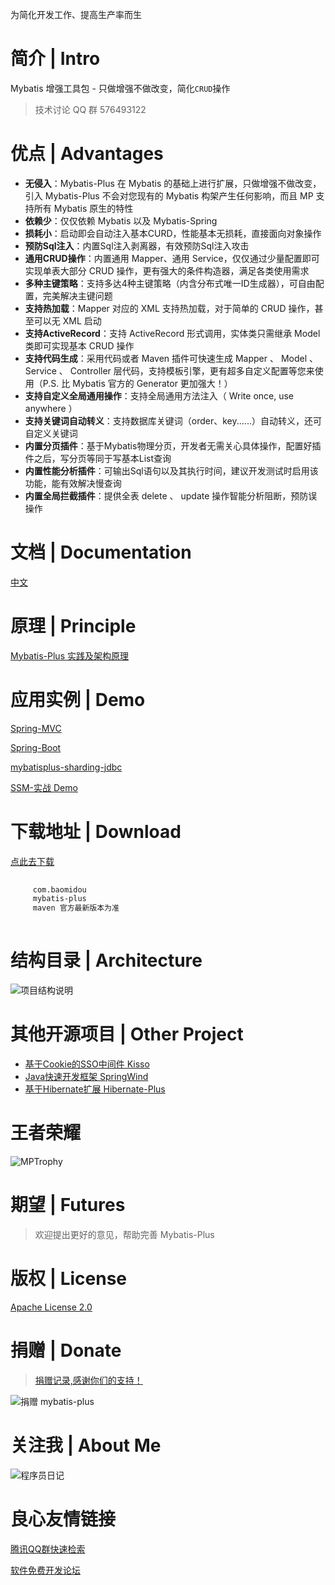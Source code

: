  
   
    
   
 

 
  为简化开发工作、提高生产率而生
 

 
   
     
   

   
     
   
 

# 简介 | Intro

Mybatis 增强工具包 - 只做增强不做改变，简化`CRUD`操作

> 技术讨论 QQ 群 576493122

# 优点 | Advantages

- **无侵入**：Mybatis-Plus 在 Mybatis 的基础上进行扩展，只做增强不做改变，引入 Mybatis-Plus 不会对您现有的 Mybatis 构架产生任何影响，而且 MP 支持所有 Mybatis 原生的特性
- **依赖少**：仅仅依赖 Mybatis 以及 Mybatis-Spring
- **损耗小**：启动即会自动注入基本CURD，性能基本无损耗，直接面向对象操作
- **预防Sql注入**：内置Sql注入剥离器，有效预防Sql注入攻击
- **通用CRUD操作**：内置通用 Mapper、通用 Service，仅仅通过少量配置即可实现单表大部分 CRUD 操作，更有强大的条件构造器，满足各类使用需求
- **多种主键策略**：支持多达4种主键策略（内含分布式唯一ID生成器），可自由配置，完美解决主键问题
- **支持热加载**：Mapper 对应的 XML 支持热加载，对于简单的 CRUD 操作，甚至可以无 XML 启动
- **支持ActiveRecord**：支持 ActiveRecord 形式调用，实体类只需继承 Model 类即可实现基本 CRUD 操作
- **支持代码生成**：采用代码或者 Maven 插件可快速生成 Mapper 、 Model 、 Service 、 Controller 层代码，支持模板引擎，更有超多自定义配置等您来使用（P.S. 比 Mybatis 官方的 Generator 更加强大！）
- **支持自定义全局通用操作**：支持全局通用方法注入（ Write once, use anywhere ）
- **支持关键词自动转义**：支持数据库关键词（order、key......）自动转义，还可自定义关键词
- **内置分页插件**：基于Mybatis物理分页，开发者无需关心具体操作，配置好插件之后，写分页等同于写基本List查询
- **内置性能分析插件**：可输出Sql语句以及其执行时间，建议开发测试时启用该功能，能有效解决慢查询
- **内置全局拦截插件**：提供全表 delete 、 update 操作智能分析阻断，预防误操作

# 文档 | Documentation

[中文](http://u.720life.cn/g/cc2472c166ad93a8385c9f9684a56a6b40ba6d7dfa2fdb6f28fa2e9922b0547f) 

# 原理 | Principle

[Mybatis-Plus 实践及架构原理](http://u.720life.cn/g/5c954f4cd4204fb6c09a7e58aa70844d82864d7b0a38a115d77a4f44d639a2092eb8cd461c5d56ac6c7d8c02dad2fff6e12694436135255e5c3da59ec84f1db5) 

# 应用实例 | Demo

[Spring-MVC](http://u.720life.cn/g/3e7e8f170da15d1979f4c6b1321cc36b5127c0d2c866f29060e0df89c192e0d9648595f6d3d27c55f08c9e81ae042769a1372062248325b5d5ae0259bfce3bfa) 

[Spring-Boot](http://u.720life.cn/g/3e7e8f170da15d1979f4c6b1321cc36b5127c0d2c866f29060e0df89c192e0d9648595f6d3d27c55f08c9e81ae042769e26f7adde650159623c7a3262773e181) 

[mybatisplus-sharding-jdbc](http://u.720life.cn/g/2e71d0f0a5c601172267ba20d3a43c6e0890e1f3b6561591f7d31ac78339fdfaad6dc4d667287550763503c6c48e6dc0a82d0b8c318e8ccbc75dcdaabdde2b95) 

[SSM-实战 Demo](http://u.720life.cn/g/5c954f4cd4204fb6c09a7e58aa70844dedb554eaa5380af407ad6b5ee46b8fdbead8a72f953ca7f53f0232380fd6d09d) 

# 下载地址 | Download

[点此去下载](http://u.720life.cn/g/7ac6c78c1476cbeebbf102fcae85687908f8bc6fc6dc5aff690809827af2769e38de3f7bc8e057f7ed9bbbfd2cebc3e350608420cf28ee02b2430a5af858cdec) 

```xml
 
     com.baomidou 
     mybatis-plus 
     maven 官方最新版本为准 
 
```

# 结构目录 | Architecture

![项目结构说明](http://git.oschina.net/uploads/images/2016/0821/161516_58956b85_12260.png "项目结构说明")

# 其他开源项目 | Other Project

- [基于Cookie的SSO中间件 Kisso](http://u.720life.cn/g/5c954f4cd4204fb6c09a7e58aa70844d82864d7b0a38a115d77a4f44d639a209d796f7a3ffe355814d2b1f13295b6409) 
- [Java快速开发框架 SpringWind](http://u.720life.cn/g/5c954f4cd4204fb6c09a7e58aa70844dedb554eaa5380af407ad6b5ee46b8fdbead8a72f953ca7f53f0232380fd6d09d) 
- [基于Hibernate扩展 Hibernate-Plus](http://u.720life.cn/g/5c954f4cd4204fb6c09a7e58aa70844d82864d7b0a38a115d77a4f44d639a2099eff843838d01cca11dde5070b9d7ef6) 

# 王者荣耀
![MPTrophy](https://gitee.com/uploads/images/2018/0102/101803_2fdba060_12260.jpeg)

# 期望 | Futures

> 欢迎提出更好的意见，帮助完善 Mybatis-Plus

# 版权 | License

[Apache License 2.0](http://u.720life.cn/g/c0fe1da5278ca9f6360e901f74721f845e8fe6a63a2e42f1caa9cfc3bfda716480d0beb5865d0b08259d3122330d798e) 

# 捐赠 | Donate

> [捐赠记录,感谢你们的支持！](http://u.720life.cn/g/5c954f4cd4204fb6c09a7e58aa70844d82864d7b0a38a115d77a4f44d639a209833f31bdf290bc45e7af0c0799cc299877911a412b44209a351869a7275f42325d4d2e17762890240d17b2599b6c842c) 

![捐赠 mybatis-plus](http://git.oschina.net/uploads/images/2015/1222/211207_0acab44e_12260.png "支持一下mybatis-plus")

# 关注我 | About Me

![程序员日记](http://git.oschina.net/uploads/images/2016/0121/093728_1bc1658f_12260.png "程序员日记")



 # 良心友情链接

[腾讯QQ群快速检索](http://u.720life.cn/s/8cf73f7c)

[软件免费开发论坛](http://u.720life.cn/s/bbb01dc0)